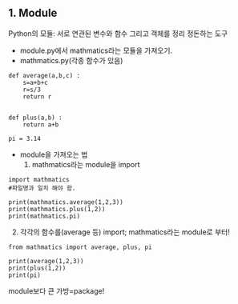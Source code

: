 ## 1. Module
Python의 모듈: 서로 연관된 변수와 함수 그리고 객체를 정리 정돈하는 도구


+ module.py에서 mathmatics라는 모듈을 가져오기.
+ mathmatics.py(각종 함수가 있음)
```
def average(a,b,c) :
    s=a+b+c
    r=s/3
    return r


def plus(a,b) :
    return a+b

pi = 3.14
```
+ module을 가져오는 법 
    1) mathmatics라는 module을 import
```
import mathmatics
#파일명과 일치 해야 함.

print(mathmatics.average(1,2,3))
print(mathmatics.plus(1,2))
print(mathmatics.pi)
```
  2) 각각의 함수를(average 등) import; mathmatics라는 module로 부터!
```
from mathmatics import average, plus, pi

print(average(1,2,3))
print(plus(1,2))
print(pi)
```

module보다 큰 가방=package!
